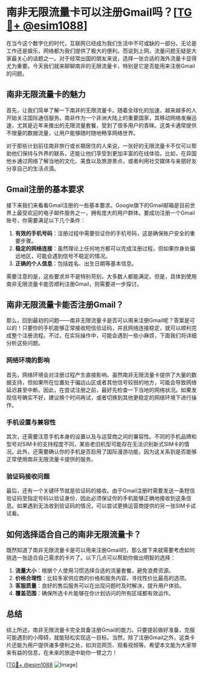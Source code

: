 # 南非无限流量卡可以注册Gmail吗？[[TG💪+ @esim1088](https://t.me/s/esim1088)]

在当今这个数字化的时代，互联网已经成为我们生活中不可或缺的一部分。无论是工作还是娱乐，网络都为我们提供了极大的便利。而说到上网，流量问题无疑是大家最关心的话题之一。对于经常出国的朋友来说，选择一张合适的海外流量卡显得尤为重要。今天我们就来聊聊南非的无限流量卡，特别是它是否能用来注册Gmail的问题。

## 南非无限流量卡的魅力

首先，让我们简单了解一下南非的无限流量卡。随着全球化的加速，越来越多的人开始关注国际通信服务。南非作为一个非洲大陆上的重要国家，其移动网络发展迅速，尤其是近年来推出的无限流量套餐，受到了很多用户的青睐。这类卡通常提供不限量的数据流量，让用户能够随时随地畅享网络世界。

对于那些计划前往南非旅行或长期居住的人来说，一张好的无限流量卡不仅可以帮助他们保持与外界的联系，还能让他们享受到更加丰富的在线体验。比如，在异国他乡通过网络了解当地的文化、美食以及旅游景点，或者利用社交媒体与亲朋好友分享自己的生活点滴。

## Gmail注册的基本要求

接下来我们来看看Gmail注册的一些基本要求。Google旗下的Gmail邮箱是目前世界上最受欢迎的电子邮件服务之一，拥有庞大的用户群体。要成功注册一个Gmail账号，你需要满足以下几个条件：

1. **有效的手机号码**：注册过程中需要验证你的手机号码，这是确保账户安全的重要步骤。
2. **稳定的网络连接**：虽然理论上任何地方都可以完成注册过程，但如果你身处偏远地区，可能会遇到信号不稳定的情况。
3. **正确的个人信息**：包括姓名、出生日期等基本信息。

需要注意的是，这些要求并不是特别苛刻，大多数人都能满足。但是，具体到使用南非无限流量卡能否顺利注册Gmail，则需要进一步探讨。

## 南非无限流量卡能否注册Gmail？

那么，回到最初的问题——南非无限流量卡是否可以用来注册Gmail呢？答案是可以的！只要你的手机能够正常接收短信验证码，并且网络连接稳定，就可以顺利完成整个注册流程。不过，在实际操作中，可能会遇到一些小麻烦，下面我们将详细分析这些问题。

### 网络环境的影响

首先，网络环境会对注册过程产生直接影响。虽然南非无限流量卡提供了大量的数据支持，但如果所在位置处于偏远山区或者其他信号较弱的地方，可能会导致网络延迟甚至中断。因此，在尝试注册之前，最好先检查一下当地的网络状况。如果发现信号确实不好，建议换个时间再试，或者切换到其他更稳定的网络环境下进行操作。

### 手机设置与兼容性

其次，还需要注意手机本身的设置以及与运营商之间的兼容性。不同的手机品牌和型号对SIM卡的支持程度不同，某些老旧机型可能存在无法识别新式SIM卡的情况。此外，还需要确认你的手机是否启用了国际漫游功能，因为这关系到是否能够正常使用南非无限流量卡提供的服务。

### 验证码接收问题

最后，还有一个关键环节就是验证码的接收。由于Gmail注册时需要发送一条短信验证码至指定号码以验证身份，因此必须保证你的手机能够正确地接收到这条信息。如果遇到无法收到验证码的情况，可以尝试更换运营商提供的另一张SIM卡试试看。

## 如何选择适合自己的南非无限流量卡？

既然知道了南非无限流量卡是可以用来注册Gmail的，那么接下来就需要考虑如何挑选一张适合自己需求的卡片了。以下几点可以帮助你做出明智的选择：

1. **流量大小**：根据个人使用习惯选择合适的流量套餐，避免浪费资源。
2. **价格合理性**：比较多家供应商的价格和服务内容，寻找性价比最高的选项。
3. **客服质量**：良好的售后服务可以在出现问题时及时解决，提升用户体验。
4. **覆盖范围**：确保所选卡片能够在你计划访问的所有区域都有效运作。

## 总结

综上所述，南非无限流量卡完全具备注册Gmail的能力。只要提前做好准备，克服可能遇到的小障碍，就能轻松实现这一目标。当然，除了注册Gmail之外，这类卡片还能为用户提供诸多便利之处，如浏览网页、观看视频等。希望本文能为大家带来有益的信息，在未来的旅途中助你一臂之力！

[[TG💪+ @esim1088](https://t.me/s/esim1088) ![Image](https://i.postimg.cc/4NQfJmqS/Snipaste-2025-05-13-00-14-12.png)]
